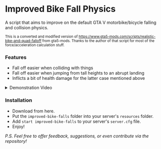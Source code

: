 # Improved Bike Fall Physics
A script that aims to improve on the default GTA V motorbike/bicycle falling and collision physics.

<small>This is a converted and modified version of https://www.gta5-mods.com/scripts/realistic-bike-and-quad-falloff from gta5-mods. Thanks to the author of that script for most of the force/acceleration calculation stuff.</small>

### Features
 - Fall off easier when colliding with things
- Fall off easier when jumping from tall heights to an abrupt landing
- Inflicts a bit of health damage for the latter case mentioned above

<details>
<summary>Demonstration Video</summary>

https://www.youtube.com/watch?v=64svfPDHASo

The video shows what happens when jumping off a tall building before installing the script and after.
</details>

### Installation
- Download from here.
- Put the ``improved-bike-falls`` folder into your server's ``resources`` folder.
- Add ``start improved-bike-falls`` to your server's ``server.cfg`` file.
- Enjoy!

*P.S. Feel free to offer feedback, suggestions, or even contribute via the repository!*
